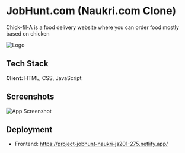 
# JobHunt.com (Naukri.com Clone)

Chick-fil-A is a food delivery website where you can order food mostly based on chicken

![Logo](https://project-jobhunt-naukri-js201-275.netlify.app/images/logo/jobHunt1.com.png)


## Tech Stack

**Client:** HTML, CSS, JavaScript

## Screenshots

![App Screenshot](https://pranjaljain275.github.io/images/jobhunt-image.png)

## Deployment

 - Frontend: https://project-jobhunt-naukri-js201-275.netlify.app/ 


